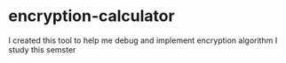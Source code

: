 # encryption-calculator
 I created this tool to help me debug and implement encryption algorithm I study this semster

